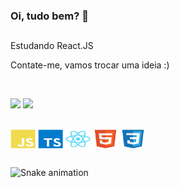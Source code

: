 ### Oi, tudo bem? 👋
##
Estudando React.JS
<br>

Contate-me, vamos trocar uma ideia :)

<br>

<div> 
 
  <a href="https://www.instagram.com/p.cynthia_soares/" target="_blank"><img src="https://img.shields.io/badge/-Instagram-%23E4405F?style=for-the-badge&logo=instagram&logoColor=white" target="_blank"></a>
  <a href="https://www.linkedin.com/in/paulacynthia/" target="_blank"><img src="https://img.shields.io/badge/-LinkedIn-%230077B5?style=for-the-badge&logo=linkedin&logoColor=white" target="_blank"></a> 
  
  <div style="display: inline_block"><br>
  <img align="center" alt="pc-Js" height="30" width="40" src="https://raw.githubusercontent.com/devicons/devicon/master/icons/javascript/javascript-plain.svg">
  <img align="center" alt="pc-Ts" height="30" width="40" src="https://raw.githubusercontent.com/devicons/devicon/master/icons/typescript/typescript-plain.svg">
  <img align="center" alt="pc-React" height="30" width="40" src="https://raw.githubusercontent.com/devicons/devicon/master/icons/react/react-original.svg">
  <img align="center" alt="pc-HTML" height="30" width="40" src="https://raw.githubusercontent.com/devicons/devicon/master/icons/html5/html5-original.svg">
  <img align="center" alt="pc-CSS" height="30" width="40" src="https://raw.githubusercontent.com/devicons/devicon/master/icons/css3/css3-original.svg">
</div>
  
  ##
 
  ![Snake animation](https://github.com/paulacynthia/paulacynthia/blob/output/github-contribution-grid-snake.svg)
 
</div>
